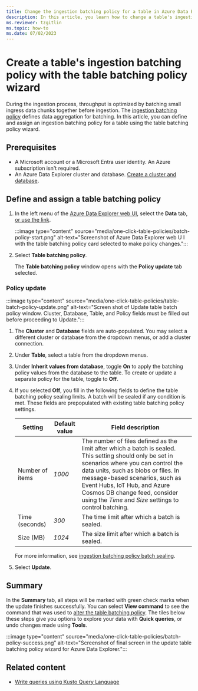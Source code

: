 ```yaml
---
title: Change the ingestion batching policy for a table in Azure Data Explorer using the table batching policy wizard
description: In this article, you learn how to change a table's ingestion batching policy using the batching policy wizard.
ms.reviewer: tzgitlin
ms.topic: how-to
ms.date: 07/02/2023
---
```

# Create a table's ingestion batching policy with the table batching policy wizard

During the ingestion process, throughput is optimized by batching small ingress data chunks together before ingestion. The  [ingestion batching policy](/kusto/management/batching-policy?view=azure-data-explorer&preserve-view=true#sealing-a-batch) defines data aggregation for batching.
In this article, you can define and assign an ingestion batching policy for a table using the table batching policy wizard.

## Prerequisites

* A Microsoft account or a Microsoft Entra user identity. An Azure subscription isn't required.
* An Azure Data Explorer cluster and database. [Create a cluster and database](create-cluster-and-database.md).

## Define and assign a table batching policy

1. In the left menu of the [Azure Data Explorer web UI](https://dataexplorer.azure.com/), select the **Data** tab, [or use the link](https://dataexplorer.azure.com/oneclick).

    :::image type="content" source="media/one-click-table-policies/batch-policy-start.png" alt-text="Screenshot of Azure Data Explorer web U I with the table batching policy card selected to make policy changes.":::

1. Select **Table batching policy**.

    The **Table batching policy** window opens with the **Policy update** tab selected.

### Policy update

:::image type="content" source="media/one-click-table-policies/table-batch-policy-update.png" alt-text="Screen shot of Update table batch policy window. Cluster, Database, Table, and Policy fields must be filled out before proceeding to Update.":::

1. The **Cluster** and **Database** fields are auto-populated. You may select a different cluster or database from the dropdown menus, or add a cluster connection.

1. Under **Table**, select a table from the dropdown menus.

1. Under **Inherit values from database**, toggle **On** to apply the batching policy values from the database to the table. To create or update a separate policy for the table, toggle to **Off**.

1. If you selected **Off**, you fill in the following fields to define the table batching policy sealing limits. A batch will be sealed if any condition is met. These fields are prepopulated with existing table batching policy settings.

    |**Setting** | **Default value** | **Field description**
    |---|---|---|
    | Number of items | *1000*  | The number of files defined as the limit after which a batch is sealed. This setting should only be set in scenarios where you can control the data units, such as blobs or files. In message-based scenarios, such as Event Hubs, IoT Hub, and Azure Cosmos DB change feed, consider using the *Time* and *Size* settings to control batching. |
    | Time (seconds) |  *300* | The time limit after which a batch is sealed. |
    | Size (MB) |  *1024* | The size limit after which a batch is sealed.  |

    For more information, see [ingestion batching policy batch sealing](/kusto/management/batching-policy?view=azure-data-explorer&preserve-view=true#sealing-a-batch).

1. Select **Update**.

## Summary

In the **Summary** tab, all steps will be marked with green check marks when the update finishes successfully. You can select **View command** to see the command that was used to [alter the table batching policy](/kusto/management/alter-table-ingestion-batching-policy?view=azure-data-explorer&preserve-view=true). The tiles below these steps give you options to explore your data with **Quick queries**, or undo changes made using **Tools**.

:::image type="content" source="media/one-click-table-policies/batch-policy-success.png" alt-text="Screenshot of final screen in the update table batching policy wizard for Azure Data Explorer.":::

## Related content

* [Write queries using Kusto Query Language](/kusto/query/tutorials/learn-common-operators?view=azure-data-explorer&preserve-view=true)
